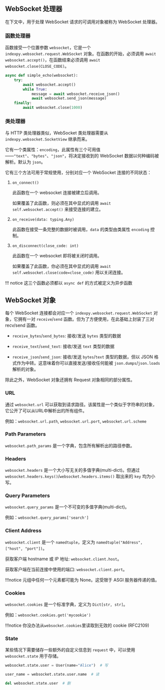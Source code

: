 ## WebSocket 处理器

在下文中，用于处理 WebSocket 请求的可调用对象被称为 WebSocket 处理器。

### 函数处理器

函数接受一个位置参数 `websocket`，它是一个 `indexpy.websocket.request.WebSocket` 对象。在函数的开始，必须调用 `await websocket.accept()`，在函数结束必须调用 `await websocket.close(CLOSE_CODE)`。

```python
async def simple_echo(websocket):
    try:
        await websocket.accept()
        while True:
            message = await websocket.receive_json()
            await websocket.send_json(message)
    finally:
        await websocket.close(1000)
```

### 类处理器

与 HTTP 类处理器类似，WebSocket 类处理器需要从 `indexpy.websocket.SocketView` 继承而来。

它有一个类属性：`encoding`，此属性有三个可用值——`"text"`、`"bytes"`、`"json"`，将决定接收到的 WebSocket 数据以何种编码被解析。默认为 `json`。

它有三个方法可用于常规使用，分别对应一个 WebSocket 连接的不同状态：

1. `on_connect()`

    此函数在一个 websocket 连接被建立后调用。

    如果覆盖了此函数，则必须在其中显式的调用 `await self.websocket.accept()` 来接受连接的建立。

2. `on_receive(data: typing.Any)`

    此函数在接受一条完整的数据时被调用，`data` 的类型由类属性 `encoding` 控制。

3. `on_disconnect(close_code: int)`

    此函数在一个 websocket 即将被关闭时调用。

    如果覆盖了此函数，你必须在其中显式的调用 `await self.websocket.close(code=close_code)` 用以关闭连接。

!!! notice
    这三个函数必须都以 `async def` 的方式被定义为异步函数

## WebSocket 对象

每个 WebSocket 连接都会对应一个 `indexpy.websocket.request.WebSocket` 对象，它拥有一对 `receive`/`send` 函数。但为了方便使用，在此基础上封装了三对 recv/send 函数。

- `receive_bytes`/`send_bytes`: 接收/发送 `bytes` 类型的数据

- `receive_text`/`send_text`: 接收/发送 `text` 类型的数据

- `receive_json`/`send_json`: 接收/发送 `bytes`/`text` 类型的数据，但以 JSON 格式作为中转。这意味着你可以直接发送/接收任何能被 `json.dumps`/`json.loads` 解析的对象。

除此之外，WebSocket 对象还拥有 Request 对象相同的部分属性。

### URL

通过 `websocket.url` 可以获取到请求路径。该属性是一个类似于字符串的对象，它公开了可以从URL中解析出的所有组件。

例如：`websocket.url.path`, `websocket.url.port`, `websocket.url.scheme`

### Path Parameters

`websocket.path_params` 是一个字典，包含所有解析出的路径参数。

### Headers

`websocket.headers` 是一个大小写无关的多值字典(multi-dict)。但通过 `websocket.headers.keys()`/`websocket.headers.items()` 取出来的 `key` 均为小写。

### Query Parameters

`websocket.query_params` 是一个不可变的多值字典(multi-dict)。

例如：`websocket.query_params['search']`

### Client Address

`websocket.client` 是一个 `namedtuple`，定义为 `namedtuple("Address", ["host", "port"])`。

获取客户端 hostname 或 IP 地址: `websocket.client.host`。

获取客户端在当前连接中使用的端口: `websocket.client.port`。

!!!notice
    元组中任何一个元素都可能为 None。这受限于 ASGI 服务器传递的值。

### Cookies

`websocket.cookies` 是一个标准字典，定义为 `Dict[str, str]`。

例如：`websocket.cookies.get('mycookie')`

!!!notice
    你没办法从`websocket.cookies`里读取到无效的 cookie (RFC2109)

### State

某些情况下需要储存一些额外的自定义信息到 `request` 中，可以使用 `websocket.state` 用于存储。

```python
websocket.state.user = User(name="Alice")  # 写

user_name = websocket.state.user.name  # 读

del websocket.state.user  # 删
```
